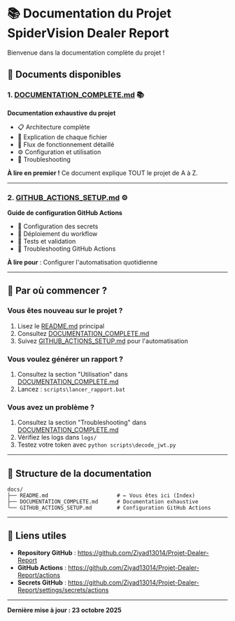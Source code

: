 # 📚 Documentation du Projet SpiderVision Dealer Report

Bienvenue dans la documentation complète du projet !

## 📖 Documents disponibles

### **1. [DOCUMENTATION_COMPLETE.md](DOCUMENTATION_COMPLETE.md)** 📚
**Documentation exhaustive du projet**
- 📋 Architecture complète
- 📄 Explication de chaque fichier
- 🔄 Flux de fonctionnement détaillé
- ⚙️ Configuration et utilisation
- 🐛 Troubleshooting

**À lire en premier !** Ce document explique TOUT le projet de A à Z.

---

### **2. [GITHUB_ACTIONS_SETUP.md](GITHUB_ACTIONS_SETUP.md)** ⚙️
**Guide de configuration GitHub Actions**
- 🔐 Configuration des secrets
- 🚀 Déploiement du workflow
- 🧪 Tests et validation
- 🔧 Troubleshooting GitHub Actions

**À lire pour** : Configurer l'automatisation quotidienne

---

## 🎯 Par où commencer ?

### **Vous êtes nouveau sur le projet ?**
1. Lisez le [README.md](../README.md) principal
2. Consultez [DOCUMENTATION_COMPLETE.md](DOCUMENTATION_COMPLETE.md)
3. Suivez [GITHUB_ACTIONS_SETUP.md](GITHUB_ACTIONS_SETUP.md) pour l'automatisation

### **Vous voulez générer un rapport ?**
1. Consultez la section "Utilisation" dans [DOCUMENTATION_COMPLETE.md](DOCUMENTATION_COMPLETE.md)
2. Lancez : `scripts\lancer_rapport.bat`

### **Vous avez un problème ?**
1. Consultez la section "Troubleshooting" dans [DOCUMENTATION_COMPLETE.md](DOCUMENTATION_COMPLETE.md)
2. Vérifiez les logs dans `logs/`
3. Testez votre token avec `python scripts\decode_jwt.py`

---

## 📁 Structure de la documentation

```
docs/
├── README.md                      # ← Vous êtes ici (Index)
├── DOCUMENTATION_COMPLETE.md      # Documentation exhaustive
└── GITHUB_ACTIONS_SETUP.md        # Configuration GitHub Actions
```

---

## 🔗 Liens utiles

- **Repository GitHub** : https://github.com/Ziyad13014/Projet-Dealer-Report
- **GitHub Actions** : https://github.com/Ziyad13014/Projet-Dealer-Report/actions
- **Secrets GitHub** : https://github.com/Ziyad13014/Projet-Dealer-Report/settings/secrets/actions

---

**Dernière mise à jour : 23 octobre 2025**
